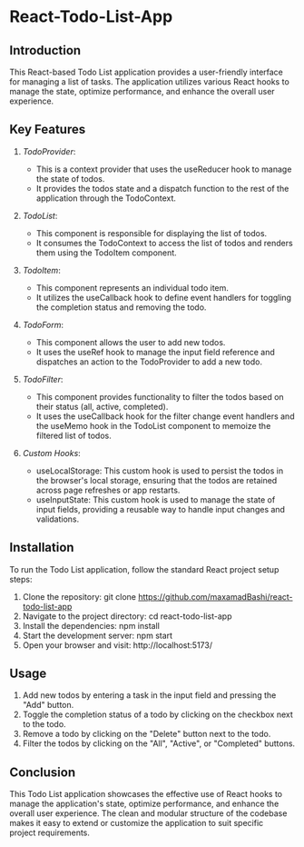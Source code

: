 # React-Todo-List-App

## Introduction

This React-based Todo List application provides a user-friendly interface for managing a list of tasks. The application utilizes various React hooks to manage the state, optimize performance, and enhance the overall user experience.

## Key Features

1. *TodoProvider*:
   - This is a context provider that uses the useReducer hook to manage the state of todos.
   - It provides the todos state and a dispatch function to the rest of the application through the TodoContext.

2. *TodoList*:
   - This component is responsible for displaying the list of todos.
   - It consumes the TodoContext to access the list of todos and renders them using the TodoItem component.

3. *TodoItem*:
   - This component represents an individual todo item.
   - It utilizes the useCallback hook to define event handlers for toggling the completion status and removing the todo.

4. *TodoForm*:
   - This component allows the user to add new todos.
   - It uses the useRef hook to manage the input field reference and dispatches an action to the TodoProvider to add a new todo.

5. *TodoFilter*:
   - This component provides functionality to filter the todos based on their status (all, active, completed).
   - It uses the useCallback hook for the filter change event handlers and the useMemo hook in the TodoList component to memoize the filtered list of todos.

6. *Custom Hooks*:
   - useLocalStorage: This custom hook is used to persist the todos in the browser's local storage, ensuring that the todos are retained across page refreshes or app restarts.
   - useInputState: This custom hook is used to manage the state of input fields, providing a reusable way to handle input changes and validations.

## Installation

To run the Todo List application, follow the standard React project setup steps:

1. Clone the repository: git clone https://github.com/maxamadBashi/react-todo-list-app
2. Navigate to the project directory: cd react-todo-list-app
3. Install the dependencies: npm install
4. Start the development server: npm start
5. Open your browser and visit: http://localhost:5173/


## Usage

1. Add new todos by entering a task in the input field and pressing the "Add" button.
2. Toggle the completion status of a todo by clicking on the checkbox next to the todo.
3. Remove a todo by clicking on the "Delete" button next to the todo.
4. Filter the todos by clicking on the "All", "Active", or "Completed" buttons.

## Conclusion

This Todo List application showcases the effective use of React hooks to manage the application's state, optimize performance, and enhance the overall user experience. The clean and modular structure of the codebase makes it easy to extend or customize the application to suit specific project requirements.
